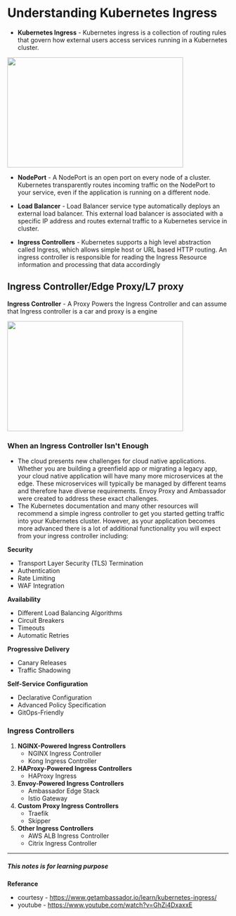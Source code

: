 # Understanding Kubernetes Ingress

* **Kubernetes Ingress** - Kubernetes ingress is a collection of routing rules that govern how external users access services running in a Kubernetes cluster.

<img src="https://user-images.githubusercontent.com/1214953/101633900-f14a4000-3a4d-11eb-88d3-f541b9c89375.png" width="400" height="250" />

* **NodePort** - A NodePort is an open port on every node of a cluster. Kubernetes transparently routes incoming traffic on the NodePort to your service, even if the application is running on a different node.

* **Load Balancer** - Load Balancer service type automatically deploys an external load balancer. This external load balancer is associated with a specific IP address and routes external traffic to a Kubernetes service in cluster.

* **Ingress Controllers** - Kubernetes supports a high level abstraction called Ingress, which allows simple host or URL based HTTP routing. An ingress controller is responsible for reading the Ingress Resource information and processing that data accordingly

## Ingress Controller/Edge Proxy/L7 proxy

**Ingress Controller** - A Proxy Powers the Ingress Controller and can assume that Ingress controller is a car and proxy is a engine

<img src="https://user-images.githubusercontent.com/1214953/101635933-a3830700-3a50-11eb-813c-b8bdf428c6b9.png" width="400" height="250" />

### When an Ingress Controller Isn't Enough 
  - The cloud presents new challenges for cloud native applications. Whether you are building a greenfield app or migrating a legacy app, your cloud native application will have many more microservices at the edge. These microservices will typically be managed by different teams and therefore have diverse requirements. Envoy Proxy and Ambassador were created to address these exact challenges.
  - The Kubernetes documentation and many other resources will recommend a simple ingress controller to get you started getting traffic into your Kubernetes cluster. However, as your application becomes more advanced there is a lot of additional functionality you will expect from your ingress controller including: 

**Security**
  - Transport Layer Security (TLS) Termination
  - Authentication
  - Rate Limiting
  - WAF Integration

**Availability**
  - Different Load Balancing Algorithms
  - Circuit Breakers
  - Timeouts
  - Automatic Retries

**Progressive Delivery**
  - Canary Releases
  - Traffic Shadowing

**Self-Service Configuration**
  - Declarative Configuration
  - Advanced Policy Specification
  - GitOps-Friendly

### Ingress Controllers

1)  **NGINX-Powered Ingress Controllers**
    - NGINX Ingress Controller
    - Kong Ingress Controller
2)  **HAProxy-Powered Ingress Controllers**
    - HAProxy Ingress
3)  **Envoy-Powered Ingress Controllers**
    - Ambassador Edge Stack
    - Istio Gateway
4)  **Custom Proxy Ingress Controllers**
    - Traefik
    - Skipper
5)  **Other Ingress Controllers**
    - AWS ALB Ingress Controller
    - Citrix Ingress Controller
    
----
##### This notes is for learning purpose
**Referance**
- courtesy - https://www.getambassador.io/learn/kubernetes-ingress/
- youtube - https://www.youtube.com/watch?v=GhZi4DxaxxE
